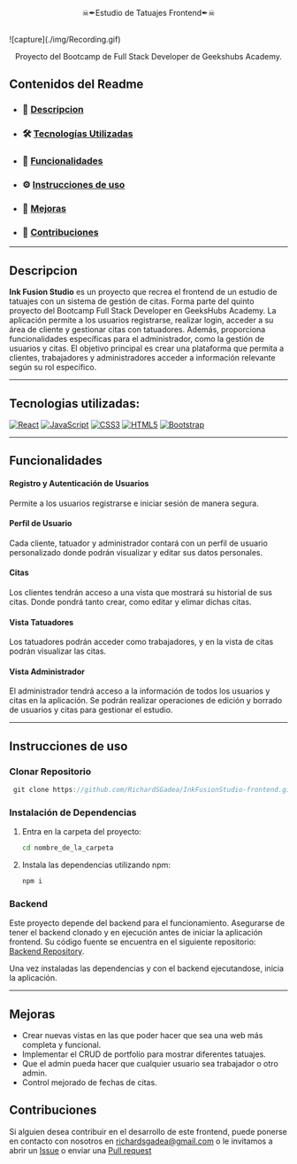 <p align="center">☠✒Estudio de Tatuajes Frontend✒☠</p>
<br>
![capture](./img/Recording.gif)
<br>
<p align="center">Proyecto del Bootcamp de Full Stack Developer de Geekshubs Academy.</p>

## Contenidos del Readme

- ### 🚀 [Descripcion](#Descripcion)
- ### 🛠️ [Tecnologías Utilizadas](#Tecnologías-utilizadas)
- ### 🎯 [Funcionalidades](#Funcionalidades)
- ### ⚙️ [Instrucciones de uso](#Intrucciones-de-uso)
- ### 🌟 [Mejoras](#Mejoras)
- ### 📧 [Contribuciones](#Contribuciones)

---
## Descripcion 

**Ink Fusion Studio** es un proyecto que recrea el frontend de un estudio de tatuajes con un sistema de gestión de citas. Forma parte del quinto proyecto del Bootcamp Full Stack Developer en GeeksHubs Academy. La aplicación permite a los usuarios registrarse, realizar login, acceder a su área de cliente y gestionar citas con tatuadores. Además, proporciona funcionalidades específicas para el administrador, como la gestión de usuarios y citas. El objetivo principal es crear una plataforma que permita a clientes, trabajadores y administradores acceder a información relevante según su rol específico.

---
## Tecnologias utilizadas:

[![React](https://img.shields.io/badge/React-61DAFB?style=for-the-badge&logo=react&logoColor=white&labelColor=101010)]()
[![JavaScript](https://img.shields.io/badge/JavaScript-F7DF1E?style=for-the-badge&logo=javascript&logoColor=white&labelColor=101010)]()
[![CSS3](https://img.shields.io/badge/CSS3-1572B6?style=for-the-badge&logo=css3&logoColor=white&labelColor=101010)]()
[![HTML5](https://img.shields.io/badge/HTML5-E34F26?style=for-the-badge&logo=html5&logoColor=white&labelColor=101010)]()
[![Bootstrap](https://img.shields.io/badge/Bootstrap-7952B3?style=for-the-badge&logo=bootstrap&logoColor=white&labelColor=101010)]()

---
## Funcionalidades

#### Registro y Autenticación de Usuarios
Permite a los usuarios registrarse e iniciar sesión de manera segura.

#### Perfil de Usuario
Cada cliente, tatuador y administrador contará con un perfil de usuario personalizado donde podrán visualizar y editar sus datos personales.

#### Citas
Los clientes tendrán acceso a una vista que mostrará su historial de sus citas. Donde pondrá tanto crear, como editar y elimar dichas citas.

#### Vista Tatuadores
Los tatuadores podrán acceder como trabajadores, y en la vista de citas podrán visualizar las citas.

#### Vista Administrador
El administrador tendrá acceso a la información de todos los usuarios y citas en la aplicación. Se podrán realizar operaciones de edición y borrado de usuarios y citas para gestionar el estudio.

---
## Instrucciones de uso

### Clonar Repositorio

```jsx
 git clone https://github.com/RichardSGadea/InkFusionStudio-frontend.git

```

### Instalación de Dependencias

1. Entra en la carpeta del proyecto:
    
    ```bash
    cd nombre_de_la_carpeta
    
    ```
    
2. Instala las dependencias utilizando npm:
    
    ```bash
    npm i
    
    ```

### Backend
Este proyecto depende del backend para el funcionamiento. Asegurarse de tener el backend clonado y en ejecución antes de iniciar la aplicación frontend. Su código fuente se encuentra en el siguiente repositorio: [Backend Repository](https://github.com/RichardSGadea/InkFusionStudio-backend.git).

Una vez instaladas las dependencias y con el backend ejecutandose, inicia la aplicación.


---
## Mejoras
- Crear nuevas vistas en las que poder hacer que sea una web más completa y funcional.
- Implementar el CRUD de portfolio para mostrar diferentes tatuajes. 
- Que el admin pueda hacer que cualquier usuario sea trabajador o otro admin.  
- Control mejorado de fechas de citas.

## Contribuciones
Si alguien desea contribuir en el desarrollo de este frontend, puede ponerse en contacto con nosotros en richardsgadea@gmail.com o le invitamos a abrir un [Issue](https://github.com/RichardSGadea/InkFusionStudio-frontend/issues) o enviar una [Pull request](https://github.com/RichardSGadea/InkFusionStudio-frontend/pulls)